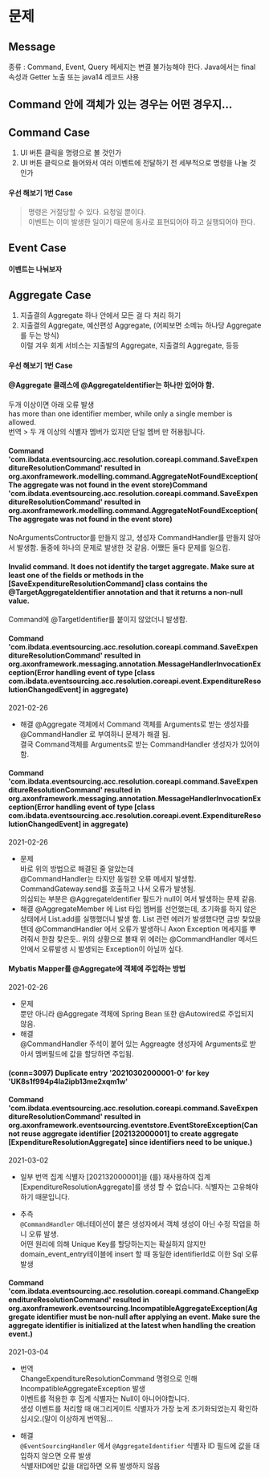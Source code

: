 # 문제

## Message
종류 : Command, Event, Query
메세지는 변결 불가능해야 한다.
Java에서는 final 속성과 Getter 노출 또는 java14 레코드 사용


## Command 안에 객체가 있는 경우는 어떤 경우지...




## Command Case
1. UI 버튼 클릭을 명령으로 볼 것인가
2. UI 버튼 클릭으로 들어와서 여러 이벤트에 전달하기 전 세부적으로 명령을 나눌 것 인가

#### 우선 해보기 1번 Case

> 명령은 거절당할 수 있다. 요청일 뿐이다.  
> 이벤트는 이미 발생한 일이기 때문에 동사로 표현되어야 하고 실행되어야 한다.


## Event Case
#### 이벤트는 나눠보자




## Aggregate Case
1. 지출결의 Aggregate 하나 안에서 모든 걸 다 처리 하기
2. 지출결의 Aggregate, 예산편성 Aggregate, (어찌보면 소메뉴 하나당 Aggregate를 두는 방식)  
이럴 겨우 회계 서비스는 지출발의 Aggregate, 지출결의 Aggregate, 등등
   
#### 우선 해보기 1번 Case



#### @Aggregate 클래스에 @AggregateIdentifier는 하나만 있어야 함.
두개 이상이면 아래 오류 발생  
has more than one identifier member, while only a single member is allowed.  
번역 > 두 개 이상의 식별자 멤버가 있지만 단일 멤버 만 허용됩니다.



#### Command 'com.ibdata.eventsourcing.acc.resolution.coreapi.command.SaveExpenditureResolutionCommand' resulted in org.axonframework.modelling.command.AggregateNotFoundException(The aggregate was not found in the event store)Command 'com.ibdata.eventsourcing.acc.resolution.coreapi.command.SaveExpenditureResolutionCommand' resulted in org.axonframework.modelling.command.AggregateNotFoundException(The aggregate was not found in the event store)
NoArgumentsContructor를 만들지 않고, 생성자 CommandHandler를 만들지 않아서 발생함.
둘중에 하나의 문제로 발생한 것 같음. 어쨌든 둘다 문제를 일으킴.

#### Invalid command. It does not identify the target aggregate. Make sure at least one of the fields or methods in the [SaveExpenditureResolutionCommand] class contains the @TargetAggregateIdentifier annotation and that it returns a non-null value.
Command에 @TargetIdentifier를 붙이지 않았더니 발생함.


#### Command 'com.ibdata.eventsourcing.acc.resolution.coreapi.command.SaveExpenditureResolutionCommand' resulted in org.axonframework.messaging.annotation.MessageHandlerInvocationException(Error handling event of type [class com.ibdata.eventsourcing.acc.resolution.coreapi.event.ExpenditureResolutionChangedEvent] in aggregate)
2021-02-26
- 해결
@Aggregate 객체에서 Command 객체를 Arguments로 받는 생성자를 @CommandHandler 로 부여하니 문제가 해결 됨.  
결국 Command객체를 Arguments로 받는 CommandHandler 생성자가 있어야 함.  


#### Command 'com.ibdata.eventsourcing.acc.resolution.coreapi.command.SaveExpenditureResolutionCommand' resulted in org.axonframework.messaging.annotation.MessageHandlerInvocationException(Error handling event of type [class com.ibdata.eventsourcing.acc.resolution.coreapi.event.ExpenditureResolutionChangedEvent] in aggregate)
2021-02-26  
- 문제  
바로 위의 방법으로 해결된 줄 알았는데  
@CommandHandler는 타지만 동일한 오류 메세지 발생함.  
CommandGateway.send를 호출하고 나서 오류가 발생됨.  
의심되는 부분은 @AggregateIdentifier 필드가 null이 여서 발생하는 문제 같음.
- 해결
@AggregateMember 에 List 타입 멤버를 선언했는데, 초기화를 하지 않은상태에서 List.add를 실행했더니 발생 함.
List 관련 에러가 발생했다면 금방 찾았을텐데 @CommandHandler 에서 오류가 발생하니 Axon Exception 메세지를 뿌려줘서
한참 찾은듯..
위의 상황으로 볼때 위 에러는 @CommandHandler 메서드 안에서 오류발생 시 발생되는 Exception이 아닐까 싶다.
  
#### Mybatis Mapper를 @Aggregate에 객체에 주입하는 방법
2021-02-26
- 문제  
뿐만 아니라 @Aggregate 객체에 Spring Bean 또한 @Autowired로 주입되지 않음.
- 해결  
@CommandHandler 주석이 붙어 있는 Aggreagte 생성자에 Arguments로 받아서 멤버필드에 값을 할당하면 주입됨.
  

#### (conn=3097) Duplicate entry '20210302000001-0' for key 'UK8s1f994p4la2ipb13me2xqm1w'
#### Command 'com.ibdata.eventsourcing.acc.resolution.coreapi.command.SaveExpenditureResolutionCommand' resulted in org.axonframework.eventsourcing.eventstore.EventStoreException(Cannot reuse aggregate identifier [202132000001] to create aggregate [ExpenditureResolutionAggregate] since identifiers need to be unique.)
2021-03-02
- 일부 번역 
  집계 식별자 [202132000001]을 (를) 재사용하여 집계 [ExpenditureResolutionAggregate]를 생성 할 수 없습니다. 식별자는 고유해야하기 때문입니다.  
  
- 추측  
`@CommandHandler` 애너테이션이 붙은 생성자에서 객체 생성이 아닌 수정 작업을 하니 오류 발생.  
  어떤 원리에 의해 Unique Key를 할당하는지는 확실하지 않지만 domain_event_entry테이블에 insert 할 때 동일한 identifierId로 이한 Sql 오류 발생


#### Command 'com.ibdata.eventsourcing.acc.resolution.coreapi.command.ChangeExpenditureResolutionCommand' resulted in org.axonframework.eventsourcing.IncompatibleAggregateException(Aggregate identifier must be non-null after applying an event. Make sure the aggregate identifier is initialized at the latest when handling the creation event.)
2021-03-04
- 번역  
  ChangeExpenditureResolutionCommand 명령으로 인해 IncompatibleAggregateException 발생  
  이벤트를 적용한 후 집계 식별자는 Null이 아니어야합니다.  
  생성 이벤트를 처리할 때 애그리게이트 식별자가 가장 늦게 초기화되었는지 확인하십시오.(말이 이상하게 번역됨...  
  
- 해결  
  `@EventSourcingHandler` 에서 `@AggregateIdentifier` 식별자 ID 필드에 값을 대입하지 않으면 오류 발생  
  식별자ID에만 값을 대입하면 오류 발생하지 않음  
  


  
